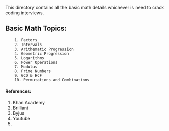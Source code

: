 This directory contains all the basic math details whichever is need to crack coding interviews.

## Basic Math Topics:

        1. Factors
        2. Intervals
        3. Arithematic Progression
        4. Geometric Progression
        5. Logarithms
        6. Power Operations
        7. Modulus
        8. Prime Numbers
        9. GCD & HCF
        10. Permutations and Combinations

#### References:
1. Khan Academy
2. Brilliant 
3. Byjus
4. Youtube
5. 
